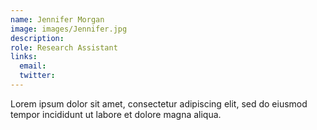 ```yaml
---
name: Jennifer Morgan
image: images/Jennifer.jpg
description: 
role: Research Assistant
links:
  email: 
  twitter: 
---
```


Lorem ipsum dolor sit amet, consectetur adipiscing elit, sed do eiusmod tempor incididunt ut labore et dolore magna aliqua.

